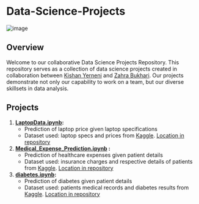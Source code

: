 # Data-Science-Projects

![image](https://github.com/KishanYern/Data-Science-Project/assets/146145027/f4cec0df-7b39-4a62-8f12-5d865bce855f)

## Overview

Welcome to our collaborative Data Science Projects Repository. This repository serves as a collection of data science projects created in collaboration between [Kishan Yerneni](https://github.com/KishanYern) and [Zahra Bukhari](https://github.com/zahrabytes). Our projects demonstrate not only our capability to work on a team, but our diverse skillsets in data analysis.

## Projects
1. **[LaptopData.ipynb](https://github.com/KishanYern/Data-Science-Project/blob/main/laptopData.ipynb):**
   - Prediction of laptop price given laptop specifications
   - Dataset used: laptop specs and prices from [Kaggle](https://www.kaggle.com/datasets/ehtishamsadiq/uncleaned-laptop-price-dataset). [Location in repository](https://github.com/KishanYern/Data-Science-Project/blob/main/datasets/laptopData.csv)
2. **[Medical_Expense_Prediction.ipynb](https://github.com/KishanYern/Data-Science-Project/blob/main/Medical_Expense_Prediction.ipynb) :**
   - Prediction of healthcare expenses given patient details
   - Dataset used: insurance charges and respective details of patients from [Kaggle](https://www.kaggle.com/datasets/mirichoi0218/insurance/data). [Location in repository](https://github.com/KishanYern/Data-Science-Project/blob/main/datasets/insurance.csv)
4. **[diabetes.ipynb](https://github.com/KishanYern/Data-Science-Project/blob/main/diabetes.ipynb):**
   - Prediction of diabetes given patient details
   - Dataset used: patients medical records and diabetes results from [Kaggle](https://www.kaggle.com/datasets/akshaydattatraykhare/diabetes-dataset/data). [Location in repository](https://github.com/KishanYern/Data-Science-Project/blob/main/datasets/diabetes.csv)
